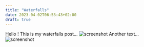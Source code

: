 ```yaml
---
title: "Waterfalls"
date: 2023-04-02T06:53:43+02:00
draft: true
---
```



Hello  ! This is my waterfalls post...
![screenshot](/images/pissieu.jpeg)
Another text...
![screenshot](/images/waterfall.jpeg)
